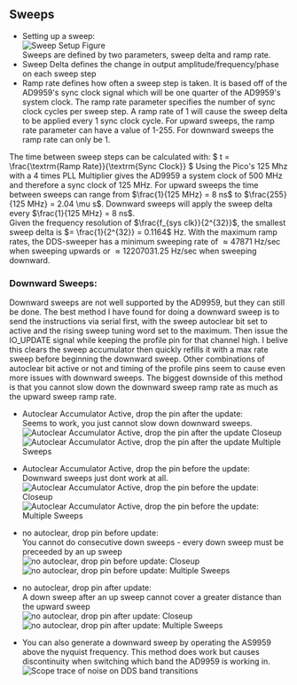 ## Sweeps
- Setting up a sweep:  
![Sweep Setup Figure](img/sweep-setup.png)  
Sweeps are defined by two parameters, sweep delta and ramp rate. 
- Sweep Delta defines the change in output amplitude/frequency/phase on each sweep step
- Ramp rate defines how often a sweep step is taken. It is based off of the AD9959's sync clock signal which will be one quarter of the AD9959's system clock. The ramp rate parameter specifies the number of sync clock cycles per sweep step. A ramp rate of 1 will cause the sweep delta to be applied every 1 sync clock cycle. For upward sweeps, the ramp rate parameter can have a value of 1-255. For downward sweeps the ramp rate can only be 1.  


The time between sweep steps can be calculated with:
$ t = \frac{\textrm{Ramp Rate}}{\textrm{Sync Clock}} $
Using the Pico's 125 Mhz with a 4 times PLL Multiplier gives the AD9959 a system clock of 500 MHz and therefore a sync clock of 125 MHz.
For upward sweeps the time between sweeps can range from $\frac{1}{125 MHz} = 8 ns$ to $\frac{255}{125 MHz} = 2.04 \mu s$.
Downward sweeps will apply the sweep delta every $\frac{1}{125 MHz} = 8 ns$.  
Given the frequency resolution of $\frac{f_{sys clk}}{2^{32}}$, the smallest sweep delta is $= \frac{1}{2^{32}} = 0.1164$ Hz. With the maximum ramp rates, the DDS-sweeper has a minimum sweeping rate of $\approx 47871$ Hz/sec when sweeping upwards or $\approx 12207031.25$ Hz/sec when sweeping downward.


### Downward Sweeps:
Downward sweeps are not well supported by the AD9959, but they can still be done.
The best method I have found for doing a downward sweep is to send the instructions via serial first, with the sweep autoclear bit set to active and the rising sweep tuning word set to the maximum.
Then issue the IO_UPDATE signal while keeping the profile pin for that channel high.
I belive this clears the sweep accumulator then quickly refills it with a max rate sweep before beginning the downward sweep. 
Other combinations of autoclear bit active or not and timing of the profile pins seem to cause even more issues with downward sweeps.
The biggest downside of this method is that you cannot slow down the downward sweep ramp rate as much as the upward sweep ramp rate.


- Autoclear Accumulator Active, drop the pin after the update:  
  Seems to work, you just cannot slow down downward sweeps. 
  ![Autoclear Accumulator Active, drop the pin after the update Closeup](img/profile-pin-drop-after.png)  
  ![Autoclear Accumulator Active, drop the pin after the update Multiple Sweeps](img/noise-on-transition.png)   

- Autoclear Accumulator Active, drop the pin before the update:  
  Downward sweeps just dont work at all.  
  ![Autoclear Accumulator Active, drop the pin before the update: Closeup](img/profile-pin-drop.png)  
  ![Autoclear Accumulator Active, drop the pin before the update: Multiple Sweeps](img/no-down-sweeps.png)  

- no autoclear, drop pin before update:  
  You cannot do consecutive down sweeps - every down sweep must be preceeded by an up sweep  
  ![no autoclear, drop pin before update: Closeup](img/no-auto-drop-before.png)  
  ![no autoclear, drop pin before update: Multiple Sweeps](img/consecutive-downs.png)  

- no autoclear, drop pin after update:    
  A down sweep after an up sweep cannot cover a greater distance than the upward sweep  
  ![no autoclear, drop pin after update: Closeup](img/no-auto-drop-after.png)  
  ![no autoclear, drop pin after update: Multiple Sweeps](img/incomplete-sweep-after.png)  

- You can also generate a downward sweep by operating the AS9959 above the nyquist frequency.
This method does work but causes discontinuity when switching which band the AD9959 is working in.  
![Scope trace of noise on DDS band transitions](img/aan.png)
